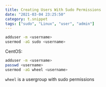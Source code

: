 ```yaml
---
title: Creating Users With Sudo Permissions
date: "2021-03-04 23:25:50"
category: t.snippet
tags: ["sudo", "Linux", "user", "admin"]
---
```


```bash
adduser -m <username>
usermod -aG sudo <username>
```

CentOS:

```bash
adduser -m <username>
passwd <username>
usermod -aG wheel <username>
```

`wheel` is a usergroup with sudo permissions
